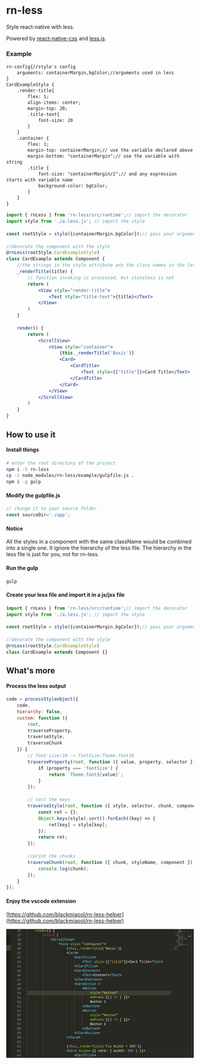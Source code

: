 # rn-less

Style react-native with less.

Powered by [react-native-css](https://github.com/sabeurthabti/react-native-css) and [less.js](http://lesscss.org/).

### Example

``` less
rn-config{//style's config
    arguments: containerMargin,bgColor;//arguments used in less
}
CardExampleStyle {
    .render-title{
        flex: 1;
        align-items: center;
        margin-top: 20;
        .title-text{
            font-size: 20
        }
    }
    .container {
        flex: 1;
        margin-top: containerMargin;// use the variable declared above
        margin-bottom: "containerMargin";// use the variable with string
        .title {
            font-size: "containerMargin/2";// and any expression starts with variable name
            background-color: bgColor;
        }
    }
}
```

```jsx
import { rnLess } from 'rn-less/src/runtime';// import the decorator
import style from './a.less.js'; // import the style

const rootStyle = style({containerMargin,bgColor});// pass your arguments and get the style object

//decorate the component with the style
@rnLess(rootStyle.CardExampleStyle)
class CardExample extends Component {
    //the strings in the style attribute are the class names in the less file
    _renderTitle(title) {
        // function invoking is processed, but stateless is not
        return (
            <View style="render-title">
                <Text style="title-text">{title}</Text>
            </View>
        )
    }

    render() {
        return (
            <ScrollView>
                <View style="container">                    
                    {this._renderTitle('Basic')}
                    <Card>
                        <CardTitle>
                            <Text style={["title"]}>Card Title</Text>
                        </CardTitle>
                    </Card>
                </View>
            </ScrollView>
        )
    }
}
```

## How to use it

#### Install things
```bash
# enter the root directory of the project
npm i -S rn-less
cp -i node_modules/rn-less/example/gulpfile.js .
npm i -g gulp

```
#### Modify the gulpfile.js
```javascript
// change it to your source folder
const sourceDir='./app';
```
#### Notice

All the styles in a component with the same className would be combined into a single one. It ignore the hierarchy of the less file. The hierarchy in the less file is just for you, not for rn-less.


#### Run the gulp
```bash
gulp
```
#### Create your less file and import it in a js/jsx file

```javascript
import { rnLess } from 'rn-less/src/runtime';// import the decorator
import style from './a.less.js'; // import the style

const rootStyle = style({containerMargin,bgColor});// pass your arguments and get the style object

//decorate the component with the style
@rnLess(rootStyle.CardExampleStyle)
class CardExample extends Component {}
```

## What's more

#### Process the less output

```javascript
code = processStyleobject({
    code,
    hierarchy: false,
    custom: function ({
        root,
        traverseProperty,
        traverseStyle,
        traverseChunk
    }) {
        // font-size:10 -> fontSize:Theme.font10
        traverseProperty(root, function ({ value, property, selector }) {
            if (property === 'fontSize') {
                return `Theme.font${value}`;
            }
        });

        // sort the keys 
        traverseStyle(root, function ({ style, selector, chunk, component }) {
            const ret = {};
            Object.keys(style).sort().forEach((key) => {
                ret[key] = style[key];
            });
            return ret;
        });

        //print the chunks
        traverseChunk(root, function ({ chunk, styleName, component }) {
            console.log(chunk);
        });
    }
});
```

#### Enjoy the vscode extension

[https://github.com/blackmiaool/rn-less-helper](https://github.com/blackmiaool/rn-less-helper)
<p align="center">      
    <img width="600" src="https://github.com/blackmiaool/rn-less-helper/blob/master/function.gif">  
</p>
